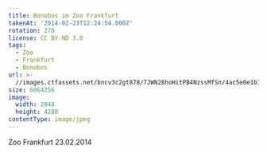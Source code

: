```yaml
---
title: Bonobos im Zoo Frankfurt
takenAt: '2014-02-23T12:24:54.000Z'
rotation: 270
license: CC BY-ND 3.0
tags:
  - Zoo
  - Frankfurt
  - Bonobos
url: >-
  //images.ctfassets.net/bncv3c2gt878/7JWN28hoHitPB4NzssMfSn/4ac5e0e1b7faf98397c7f79b67d5cf1b/bonobos-im-zoo-frankfurt_12729552705_o
size: 6064256
image:
  width: 2848
  height: 4288
contentType: image/jpeg
---
```


Zoo Frankfurt 23.02.2014